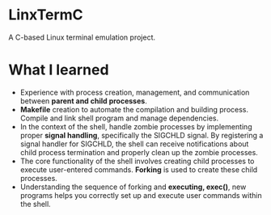# LinxTermC
A C-based Linux terminal emulation project.

# What I learned
- Experience with process creation, management, and communication between **parent and child processes**.
- **Makefile** creation to automate the compilation and building process. Compile and link shell program and manage dependencies.
- In the context of the shell, handle zombie processes by implementing proper **signal handling**, specifically the SIGCHLD signal. By registering a signal handler for SIGCHLD, the shell can receive notifications about child process termination and properly clean up the zombie processes.
- The core functionality of the shell involves creating child processes to execute user-entered commands. **Forking** is used to create these child processes. 
- Understanding the sequence of forking and **executing, exec()**, new programs helps you correctly set up and execute user commands within the shell.
